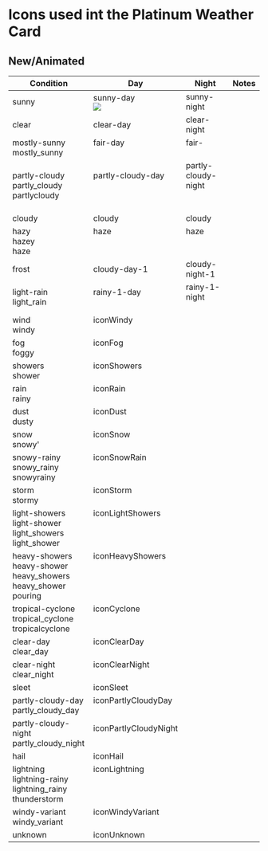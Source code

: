 # Icons used int the Platinum Weather Card

## New/Animated

| Condition                                                                 | Day                                                                                                                | Night                                   | Notes |
| ------------------------------------------------------------------------- | ------------------------------------------------------------------------------------------------------------------ | --------------------------------------- | ----- |
| sunny                                                                     | sunny-day<br>![](https://raw.githubusercontent.com/Makin-Things/platinum-weather-card/master/dist/a-sunny-day.svg) | sunny-night                             |
| clear                                                                     | clear-day                                                                                                          | clear-night                             |
| mostly-sunny<br>mostly_sunny                                              | fair-day<br>&nbsp;                                                                                                 | fair-<br>&nbsp;                         |
| partly-cloudy<br>partly_cloudy<br>partlycloudy                            | partly-cloudy-day<br>&nbsp;<br>&nbsp;                                                                              | partly-cloudy-night<br>&nbsp;<br>&nbsp; |
| cloudy                                                                    | cloudy                                                                                                             | cloudy                                  |
| hazy<br>hazey<br>haze                                                     | haze<br><br>&nbsp;                                                                                                 | haze<br><br>&nbsp;                      |
| frost                                                                     | cloudy-day-1                                                                                                       | cloudy-night-1                          |
| light-rain<br>light_rain                                                  | rainy-1-day<br>&nbsp;                                                                                              | rainy-1-night<br>&nbsp;                 |
| wind<br>windy                                                             | iconWindy<br>&nbsp;                                                                                                |
| fog<br>foggy                                                              | iconFog<br>&nbsp;                                                                                                  |
| showers<br>shower                                                         | iconShowers<br>&nbsp;                                                                                              |
| rain<br>rainy                                                             | iconRain<br>&nbsp;                                                                                                 |
| dust<br>dusty                                                             | iconDust<br>&nbsp;                                                                                                 |
| snow<br>snowy'                                                            | iconSnow<br>&nbsp;                                                                                                 |
| snowy-rainy<br>snowy_rainy<br>snowyrainy                                  | iconSnowRain<br><br>&nbsp;                                                                                         |
| storm<br>stormy                                                           | iconStorm<br>&nbsp;                                                                                                |
| light-showers<br>light-shower<br>light_showers<br>light_shower            | iconLightShowers<br><br><br>&nbsp;                                                                                 |
| heavy-showers<br>heavy-shower<br>heavy_showers<br>heavy_shower<br>pouring | iconHeavyShowers<br><br><br><br>&nbsp;                                                                             |
| tropical-cyclone<br>tropical_cyclone<br>tropicalcyclone                   | iconCyclone<br><br>&nbsp;                                                                                          |
| clear-day<br>clear_day                                                    | iconClearDay<br>&nbsp;                                                                                             |
| clear-night<br>clear_night                                                | iconClearNight<br>&nbsp;                                                                                           |
| sleet                                                                     | iconSleet                                                                                                          |
| partly-cloudy-day<br>partly_cloudy_day                                    | iconPartlyCloudyDay<br>&nbsp;                                                                                      |
| partly-cloudy-night<br>partly_cloudy_night                                | iconPartlyCloudyNight<br>&nbsp;                                                                                    |
| hail                                                                      | iconHail                                                                                                           |
| lightning<br>lightning-rainy<br>lightning_rainy<br>thunderstorm           | iconLightning<br><br><br>&nbsp;                                                                                    |
| windy-variant<br>windy_variant                                            | iconWindyVariant<br>&nbsp;                                                                                         |
| unknown                                                                   | iconUnknown                                                                                                        |
